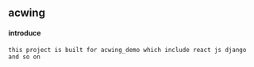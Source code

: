 ## acwing

#### introduce

```
this project is built for acwing_demo which include react js django and so on
```

